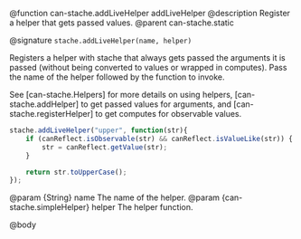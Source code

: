 @function can-stache.addLiveHelper addLiveHelper
@description Register a helper that gets passed values.
@parent can-stache.static

@signature `stache.addLiveHelper(name, helper)`

Registers a helper with stache that always gets passed
the arguments it is passed (without being converted
to values or wrapped in computes). Pass the name of the
helper followed by the function to invoke.

See [can-stache.Helpers] for more details on using helpers,
[can-stache.addHelper] to get passed values for arguments,
and [can-stache.registerHelper] to get computes for observable values.

```js
stache.addLiveHelper("upper", function(str){
	if (canReflect.isObservable(str) && canReflect.isValueLike(str)) {
		str = canReflect.getValue(str);
	}

	return str.toUpperCase();
});
```

@param {String} name The name of the helper.
@param {can-stache.simpleHelper} helper The helper function.

@body
